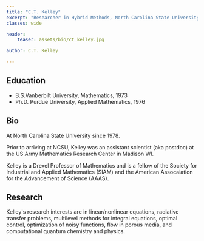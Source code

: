 ```yaml
---
title: "C.T. Kelley"
excerpt: "Researcher in Hybrid Methods, North Carolina State University"
classes: wide

header:
    teaser: assets/bio/ct_kelley.jpg

author: C.T. Kelley

---
```

## Education
* B.S.Vanberbilt University, Mathematics, 1973
* Ph.D. Purdue University, Applied Mathematics, 1976

## Bio
At North Carolina State University since 1978.

Prior to arriving at NCSU, Kelley was an assistant scientist (aka postdoc) at the US Army Mathematics Research Center in Madison WI.

Kelley is a Drexel Professor of Mathematics and is a fellow of the Society for Industrial and Applied Mathematics (SIAM) and the American Assocaiation for the Advancement of Science (AAAS).

## Research
Kelley's research interests are in linear/nonlinear equations, radiative transfer problems, multilevel methods for integral equations, optimal control, optimization of noisy functions, flow in porous media, and computational quantum chemistry and physics. 
